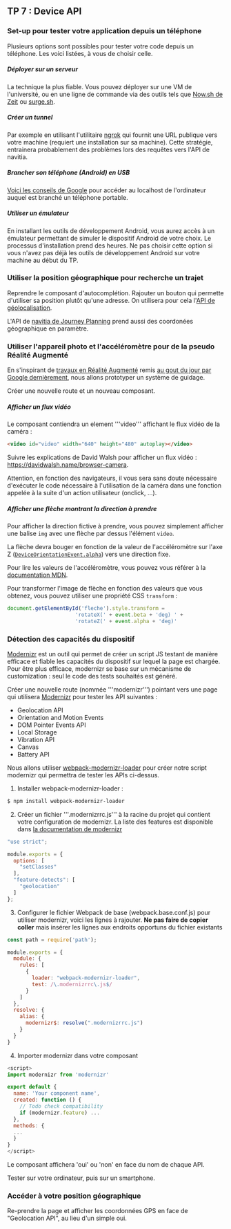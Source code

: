 ## TP 7 : Device API


### Set-up pour tester votre application depuis un téléphone

Plusieurs options sont possibles pour tester votre code depuis un téléphone. Les voici listées, à vous de choisir celle.

##### Déployer sur un serveur  
La technique la plus fiable. Vous pouvez déployer sur une VM de l'université, ou en une ligne de commande via des outils tels que [Now.sh de Zeit](https://zeit.co/now) ou [surge.sh](https://surge.sh/).

##### Créer un tunnel 
Par exemple en utilisant l'utilitaire [ngrok](https://ngrok.com/) qui fournit une URL publique vers votre machine (requiert une installation sur sa machine). Cette stratégie, entrainera probablement des problèmes lors des requêtes vers l'API de navitia.


##### Brancher son téléphone (Android) en USB
[Voici les conseils de Google](https://developers.google.com/web/tools/chrome-devtools/remote-debugging/local-server) pour accéder au localhost de l'ordinateur auquel est branché un téléphone portable.

##### Utiliser un émulateur

En installant les outils de développement Android, vous aurez accès à un émulateur permettant de simuler le dispositif Android de votre choix. Le processus d'installation prend des heures. Ne pas choisir cette option si vous n'avez pas déjà les outils de développement Android sur votre machine au début du TP.



### Utiliser la position géographique pour recherche un trajet

Reprendre le composant d'autocomplétion. Rajouter un bouton qui permette d'utiliser sa position plutôt qu'une adresse. On utilisera pour cela l'[API de géolocalisation](https://developer.mozilla.org/en-US/docs/Web/API/Geolocation/Using_geolocation). 

L'API de [navitia de Journey Planning](http://doc.navitia.io/#journey-planning) prend aussi des coordonées géographique en paramètre.

### Utiliser l'appareil photo et l'accéléromètre pour de la pseudo Réalité Augmenté

En s'inspirant de [travaux en Réalité Augmenté](http://graphics.cs.columbia.edu/publications.newer/iswc97.pdf) remis [au gout du jour par Google dernièrement](https://arstechnica.com/gadgets/2018/05/google-maps-unveils-its-first-ever-augmented-reality-interface/), nous allons prototyper un système de guidage.

Créer une nouvelle route et un nouveau composant.

##### Afficher un flux vidéo

Le composant contiendra un element '''video''' affichant le flux vidéo de la caméra : 

```html
<video id="video" width="640" height="480" autoplay></video>
```

Suivre les explications de David Walsh pour afficher un flux vidéo : https://davidwalsh.name/browser-camera.

Attention, en fonction des navigateurs, il vous sera sans doute nécessaire d'exécuter le code nécessaire à l'utilisation de la caméra dans une fonction appelée à la suite d'un action utilisateur (onclick, ...).

##### Afficher une flèche montrant la direction à prendre

Pour afficher la direction fictive à prendre, vous pouvez simplement afficher une balise `img` avec une flèche par dessus l'élément `video`.

La flèche devra bouger en fonction de la valeur de l'accéléromètre sur l'axe Z ([`DeviceOrientationEvent.alpha`](https://developer.mozilla.org/en-US/docs/Web/API/DeviceOrientationEvent/alpha)) vers une direction fixe.

Pour lire les valeurs de l'accéléromètre, vous pouvez vous référer à la [documentation MDN](https://developer.mozilla.org/fr/docs/WebAPI/Detecting_device_orientation).

Pour transformer l'image de flèche en fonction des valeurs que vous obtenez, vous pouvez utiliser une propriété CSS `transform` :

```js
document.getElementById('fleche').style.transform =
                      'rotateX(' + event.beta + 'deg) ' +
                      'rotateZ(' + event.alpha + 'deg)'
```



### Détection des capacités du dispositif

[Modernizr](https://modernizr.com/) est un outil qui permet de créer un script JS testant de manière efficace et fiable les capacités du dispositif sur lequel la page est chargée. Pour être plus efficace, modernizr se base sur un mécanisme de customization : seul le code des tests souhaités est généré.

Créer une nouvelle route (nommée '''modernizr''') pointant vers une page qui utilisera [Modernizr](https://modernizr.com/) pour tester les API suivantes :

- Geolocation API
- Orientation and Motion Events
- DOM Pointer Events API
- Local Storage
- Vibration API
- Canvas
- Battery API

Nous allons utiliser [webpack-modernizr-loader](https://github.com/itgalaxy/webpack-modernizr-loader) pour créer notre script modernizr qui permettra de tester les APIs ci-dessus.

1. Installer webpack-modernizr-loader :

```bash
$ npm install webpack-modernizr-loader
```

2. Créer un fichier '''.modernizrrc.js''' à la racine du projet qui contient votre configuration de modernizr. La liste des features est disponible dans [la documentation de modernizr](https://modernizr.com/docs/)

```javascript
"use strict";

module.exports = {
  options: [
    "setClasses"
  ],
  "feature-detects": [
    "geolocation"
  ]
};
```

3. Configurer le fichier Webpack de base (webpack.base.conf.js) pour utiliser modernizr, voici les lignes à rajouter. **Ne pas faire de copier coller** mais insérer les lignes aux endroits opportuns du fichier existants

```js
const path = require('path');

module.exports = {
  module: {
    rules: [
      {
        loader: "webpack-modernizr-loader",
        test: /\.modernizrrc\.js$/
      }
    ]
  },
  resolve: {
    alias: {
      modernizr$: resolve(".modernizrrc.js")
    }
  }
}
```

4. Importer modernizr dans votre composant

```javascript
<script>
import modernizr from 'modernizr'

export default {
  name: 'Your component name',
  created: function () {
    // Todo check compatibility
    if (modernizr.feature) ...
  },
  methods: {
  ...
  }
}
</script> 
```

Le composant affichera 'oui' ou 'non' en face du nom de chaque API.

Tester sur votre ordinateur, puis sur un smartphone.

### Accéder à votre position géographique

Re-prendre la page et afficher les coordonnées GPS en face de "Geolocation API", au lieu d'un simple oui.

